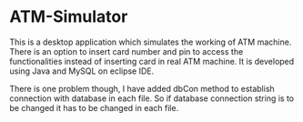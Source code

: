 # ATM-Simulator
This is a desktop application which simulates the working of ATM machine. 
There is an option to insert card number and pin to access the functionalities instead of inserting card in real ATM machine.
It is developed using Java and MySQL on eclipse IDE.

There is one problem though, I have added dbCon method to establish connection with database in each file. So if database connection string is to be changed it has to be changed in each file.
